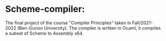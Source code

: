 # Scheme-compiler:
The final project of the course "Compiler Principles" taken in Fall/2021-2022 (Ben-Gurion University).
The compiler is written in Ocaml, it compiles a subset of Scheme to Assembly x64.
